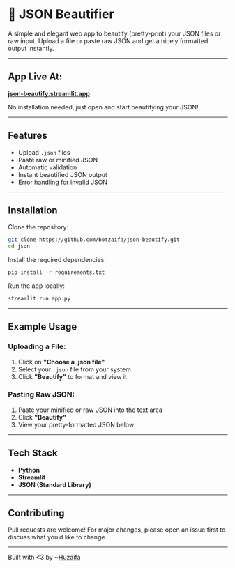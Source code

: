 
# 🧹 JSON Beautifier

A simple and elegant web app to beautify (pretty-print) your JSON files or raw input. Upload a file or paste raw JSON and get a nicely formatted output instantly.

---

## App Live At:

 **[json-beautify.streamlit.app](https://json-beautify.streamlit.app/)**  
 
 No installation needed, just open and start beautifying your JSON!

---

## Features

- Upload `.json` files
- Paste raw or minified JSON
- Automatic validation
- Instant beautified JSON output
- Error handling for invalid JSON

---

## Installation

Clone the repository:

```bash
git clone https://github.com/botzaifa/json-beautify.git
cd json
````

Install the required dependencies:

```bash
pip install -r requirements.txt
```

Run the app locally:

```bash
streamlit run app.py
```


---

## Example Usage

### Uploading a File:

1. Click on **"Choose a .json file"**
2. Select your `.json` file from your system
3. Click **"Beautify"** to format and view it

### Pasting Raw JSON:

1. Paste your minified or raw JSON into the text area
2. Click **"Beautify"**
3. View your pretty-formatted JSON below

---

## Tech Stack

* **Python**
* **Streamlit**
* **JSON (Standard Library)**

---

## Contributing

Pull requests are welcome! For major changes, please open an issue first to discuss what you’d like to change.

---

Built with <3 by ~[Huzaifa](https://github.com/botzaifa)


